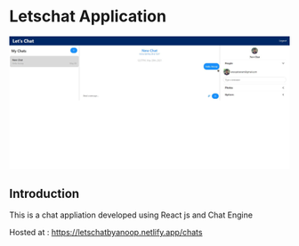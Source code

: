 # Letschat Application

![Chat Application](https://github.com/AnoopKiranAM/letschat/blob/main/images/Chat%20Page.JPG)


## Introduction
This is a chat appliation developed using React js and Chat Engine

Hosted at : https://letschatbyanoop.netlify.app/chats
